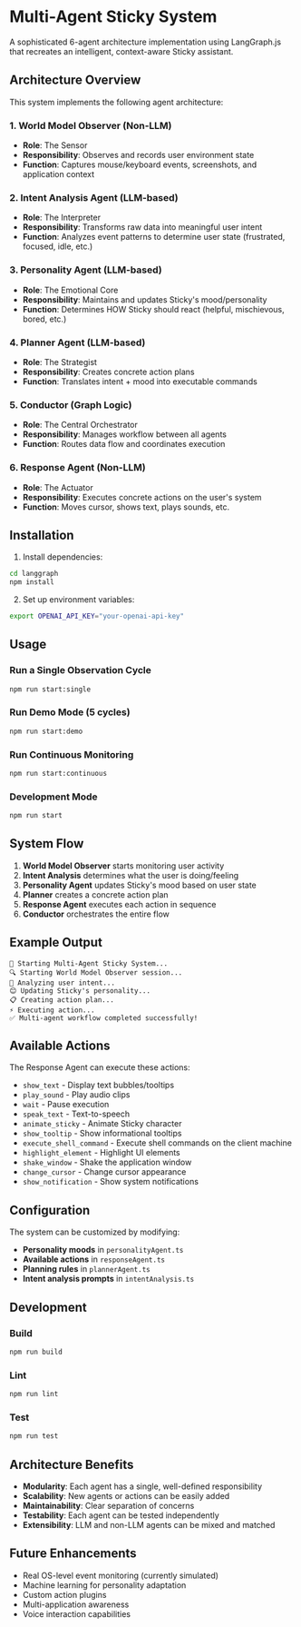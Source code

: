 # Multi-Agent Sticky System

A sophisticated 6-agent architecture implementation using LangGraph.js that recreates an intelligent, context-aware Sticky assistant.

## Architecture Overview

This system implements the following agent architecture:

### 1. **World Model Observer** (Non-LLM)
- **Role**: The Sensor
- **Responsibility**: Observes and records user environment state
- **Function**: Captures mouse/keyboard events, screenshots, and application context

### 2. **Intent Analysis Agent** (LLM-based)
- **Role**: The Interpreter  
- **Responsibility**: Transforms raw data into meaningful user intent
- **Function**: Analyzes event patterns to determine user state (frustrated, focused, idle, etc.)

### 3. **Personality Agent** (LLM-based)
- **Role**: The Emotional Core
- **Responsibility**: Maintains and updates Sticky's mood/personality
- **Function**: Determines HOW Sticky should react (helpful, mischievous, bored, etc.)

### 4. **Planner Agent** (LLM-based)
- **Role**: The Strategist
- **Responsibility**: Creates concrete action plans
- **Function**: Translates intent + mood into executable commands

### 5. **Conductor** (Graph Logic)
- **Role**: The Central Orchestrator
- **Responsibility**: Manages workflow between all agents
- **Function**: Routes data flow and coordinates execution

### 6. **Response Agent** (Non-LLM)
- **Role**: The Actuator
- **Responsibility**: Executes concrete actions on the user's system
- **Function**: Moves cursor, shows text, plays sounds, etc.

## Installation

1. Install dependencies:
```bash
cd langgraph
npm install
```

2. Set up environment variables:
```bash
export OPENAI_API_KEY="your-openai-api-key"
```

## Usage

### Run a Single Observation Cycle
```bash
npm run start:single
```

### Run Demo Mode (5 cycles)
```bash
npm run start:demo
```

### Run Continuous Monitoring
```bash
npm run start:continuous
```

### Development Mode
```bash
npm run start
```

## System Flow

1. **World Model Observer** starts monitoring user activity
2. **Intent Analysis** determines what the user is doing/feeling
3. **Personality Agent** updates Sticky's mood based on user state
4. **Planner** creates a concrete action plan
5. **Response Agent** executes each action in sequence
6. **Conductor** orchestrates the entire flow

## Example Output

```
🚀 Starting Multi-Agent Sticky System...
🔍 Starting World Model Observer session...
🧠 Analyzing user intent...
😊 Updating Sticky's personality...
📋 Creating action plan...
⚡ Executing action...
✅ Multi-agent workflow completed successfully!
```

## Available Actions

The Response Agent can execute these actions:

- `show_text` - Display text bubbles/tooltips  
- `play_sound` - Play audio clips
- `wait` - Pause execution
- `speak_text` - Text-to-speech
- `animate_sticky` - Animate Sticky character
- `show_tooltip` - Show informational tooltips
- `execute_shell_command` - Execute shell commands on the client machine
- `highlight_element` - Highlight UI elements
- `shake_window` - Shake the application window
- `change_cursor` - Change cursor appearance
- `show_notification` - Show system notifications

## Configuration

The system can be customized by modifying:

- **Personality moods** in `personalityAgent.ts`
- **Available actions** in `responseAgent.ts` 
- **Planning rules** in `plannerAgent.ts`
- **Intent analysis prompts** in `intentAnalysis.ts`

## Development

### Build
```bash
npm run build
```

### Lint
```bash
npm run lint
```

### Test
```bash
npm run test
```

## Architecture Benefits

- **Modularity**: Each agent has a single, well-defined responsibility
- **Scalability**: New agents or actions can be easily added
- **Maintainability**: Clear separation of concerns
- **Testability**: Each agent can be tested independently
- **Extensibility**: LLM and non-LLM agents can be mixed and matched

## Future Enhancements

- Real OS-level event monitoring (currently simulated)
- Machine learning for personality adaptation
- Custom action plugins
- Multi-application awareness
- Voice interaction capabilities